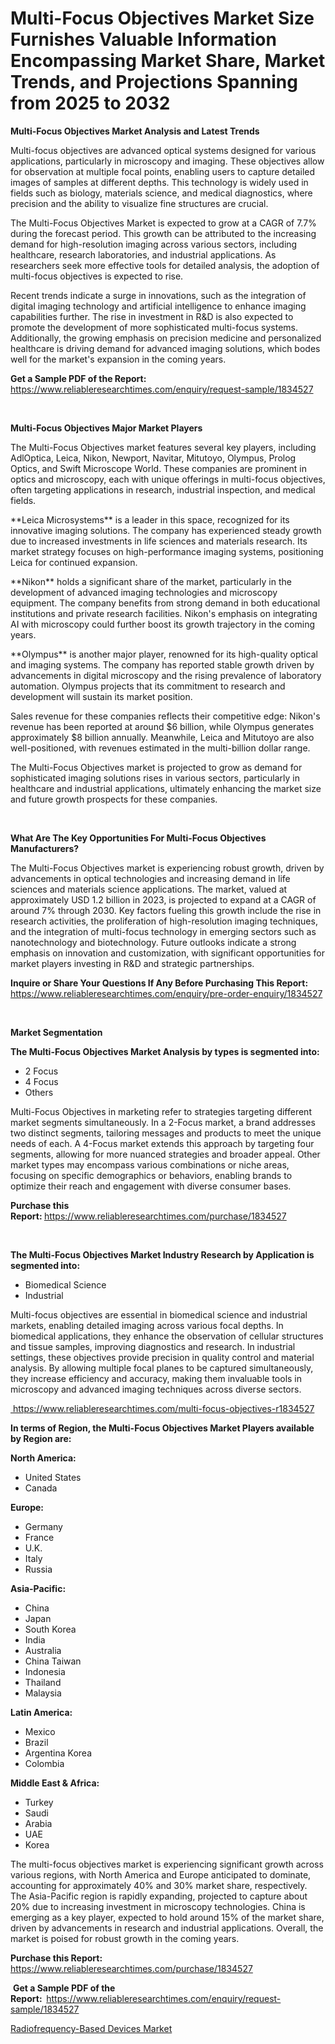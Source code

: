 <p><h1>Multi-Focus Objectives Market Size Furnishes Valuable Information Encompassing Market Share, Market Trends, and Projections Spanning from 2025 to 2032</h1></p><p><strong>Multi-Focus Objectives Market Analysis and Latest Trends</strong></p>
<p><p>Multi-focus objectives are advanced optical systems designed for various applications, particularly in microscopy and imaging. These objectives allow for observation at multiple focal points, enabling users to capture detailed images of samples at different depths. This technology is widely used in fields such as biology, materials science, and medical diagnostics, where precision and the ability to visualize fine structures are crucial.</p><p>The Multi-Focus Objectives Market is expected to grow at a CAGR of 7.7% during the forecast period. This growth can be attributed to the increasing demand for high-resolution imaging across various sectors, including healthcare, research laboratories, and industrial applications. As researchers seek more effective tools for detailed analysis, the adoption of multi-focus objectives is expected to rise.</p><p>Recent trends indicate a surge in innovations, such as the integration of digital imaging technology and artificial intelligence to enhance imaging capabilities further. The rise in investment in R&D is also expected to promote the development of more sophisticated multi-focus systems. Additionally, the growing emphasis on precision medicine and personalized healthcare is driving demand for advanced imaging solutions, which bodes well for the market's expansion in the coming years.</p></p>
<p><strong>Get a Sample PDF of the Report:&nbsp;</strong> <a href="https://www.reliableresearchtimes.com/enquiry/request-sample/1834527?utm_campaign=2255&utm_medium=2&utm_source=Github&utm_content=ia&utm_term=12042025&utm_id=multi-focus-objectives">https://www.reliableresearchtimes.com/enquiry/request-sample/1834527</a></p>
<p>&nbsp;</p>
<p><strong>Multi-Focus Objectives Major Market Players</strong></p>
<p><p>The Multi-Focus Objectives market features several key players, including AdlOptica, Leica, Nikon, Newport, Navitar, Mitutoyo, Olympus, Prolog Optics, and Swift Microscope World. These companies are prominent in optics and microscopy, each with unique offerings in multi-focus objectives, often targeting applications in research, industrial inspection, and medical fields.</p><p>**Leica Microsystems** is a leader in this space, recognized for its innovative imaging solutions. The company has experienced steady growth due to increased investments in life sciences and materials research. Its market strategy focuses on high-performance imaging systems, positioning Leica for continued expansion.</p><p>**Nikon** holds a significant share of the market, particularly in the development of advanced imaging technologies and microscopy equipment. The company benefits from strong demand in both educational institutions and private research facilities. Nikon's emphasis on integrating AI with microscopy could further boost its growth trajectory in the coming years.</p><p>**Olympus** is another major player, renowned for its high-quality optical and imaging systems. The company has reported stable growth driven by advancements in digital microscopy and the rising prevalence of laboratory automation. Olympus projects that its commitment to research and development will sustain its market position.</p><p>Sales revenue for these companies reflects their competitive edge: Nikon's revenue has been reported at around $6 billion, while Olympus generates approximately $8 billion annually. Meanwhile, Leica and Mitutoyo are also well-positioned, with revenues estimated in the multi-billion dollar range.</p><p>The Multi-Focus Objectives market is projected to grow as demand for sophisticated imaging solutions rises in various sectors, particularly in healthcare and industrial applications, ultimately enhancing the market size and future growth prospects for these companies.</p></p>
<p>&nbsp;</p>
<p><strong>What Are The Key Opportunities For Multi-Focus Objectives Manufacturers?</strong></p>
<p><p>The Multi-Focus Objectives market is experiencing robust growth, driven by advancements in optical technologies and increasing demand in life sciences and materials science applications. The market, valued at approximately USD 1.2 billion in 2023, is projected to expand at a CAGR of around 7% through 2030. Key factors fueling this growth include the rise in research activities, the proliferation of high-resolution imaging techniques, and the integration of multi-focus technology in emerging sectors such as nanotechnology and biotechnology. Future outlooks indicate a strong emphasis on innovation and customization, with significant opportunities for market players investing in R&D and strategic partnerships.</p></p>
<p><strong>Inquire or Share Your Questions If Any Before Purchasing This Report:</strong> <a href="https://www.reliableresearchtimes.com/enquiry/pre-order-enquiry/1834527?utm_campaign=2255&utm_medium=2&utm_source=Github&utm_content=ia&utm_term=12042025&utm_id=multi-focus-objectives">https://www.reliableresearchtimes.com/enquiry/pre-order-enquiry/1834527</a></p>
<p>&nbsp;</p>
<p><strong>Market Segmentation</strong></p>
<p><strong>The Multi-Focus Objectives Market Analysis by types is segmented into:</strong></p>
<p><ul><li>2 Focus</li><li>4 Focus</li><li>Others</li></ul></p>
<p><p>Multi-Focus Objectives in marketing refer to strategies targeting different market segments simultaneously. In a 2-Focus market, a brand addresses two distinct segments, tailoring messages and products to meet the unique needs of each. A 4-Focus market extends this approach by targeting four segments, allowing for more nuanced strategies and broader appeal. Other market types may encompass various combinations or niche areas, focusing on specific demographics or behaviors, enabling brands to optimize their reach and engagement with diverse consumer bases.</p></p>
<p><strong>Purchase this Report:&nbsp;</strong><a href="https://www.reliableresearchtimes.com/purchase/1834527?utm_campaign=2255&utm_medium=2&utm_source=Github&utm_content=ia&utm_term=12042025&utm_id=multi-focus-objectives">https://www.reliableresearchtimes.com/purchase/1834527</a></p>
<p>&nbsp;</p>
<p><strong>The Multi-Focus Objectives Market Industry Research by Application is segmented into:</strong></p>
<p><ul><li>Biomedical Science</li><li>Industrial</li></ul></p>
<p><p>Multi-focus objectives are essential in biomedical science and industrial markets, enabling detailed imaging across various focal depths. In biomedical applications, they enhance the observation of cellular structures and tissue samples, improving diagnostics and research. In industrial settings, these objectives provide precision in quality control and material analysis. By allowing multiple focal planes to be captured simultaneously, they increase efficiency and accuracy, making them invaluable tools in microscopy and advanced imaging techniques across diverse sectors.</p></p>
<p><a href="https://www.reliableresearchtimes.com/multi-focus-objectives-r1834527?utm_campaign=2255&utm_medium=2&utm_source=Github&utm_content=ia&utm_term=12042025&utm_id=multi-focus-objectives">&nbsp;https://www.reliableresearchtimes.com/multi-focus-objectives-r1834527</a></p>
<p><strong>In terms of Region, the Multi-Focus Objectives Market Players available by Region are:</strong></p>
<p>
    <p> <strong> North America: </strong>
        <ul>
            <li>United States</li>
            <li>Canada</li>
        </ul>
        </p> 
    <p> <strong> Europe: </strong>
        <ul>
            <li>Germany</li>
            <li>France</li>
            <li>U.K.</li>
            <li>Italy</li>
            <li>Russia</li>
        </ul>
        </p> 
    <p> <strong> Asia-Pacific: </strong>
        <ul>
            <li>China</li>
            <li>Japan</li>
            <li>South Korea</li>
            <li>India</li>
            <li>Australia</li>
            <li>China Taiwan</li>
            <li>Indonesia</li>
            <li>Thailand</li>
            <li>Malaysia</li>
        </ul>
        </p> 
    <p> <strong> Latin America: </strong>
        <ul>
            <li>Mexico</li>
            <li>Brazil</li>
            <li>Argentina Korea</li>
            <li>Colombia</li>
        </ul>
        </p> 
    <p> <strong> Middle East & Africa: </strong>
        <ul>
            <li>Turkey</li>
            <li>Saudi</li>
            <li>Arabia</li>
            <li>UAE</li>
            <li>Korea</li>
        </ul>
    </p>
    </p>
<p><p>The multi-focus objectives market is experiencing significant growth across various regions, with North America and Europe anticipated to dominate, accounting for approximately 40% and 30% market share, respectively. The Asia-Pacific region is rapidly expanding, projected to capture about 20% due to increasing investment in microscopy technologies. China is emerging as a key player, expected to hold around 15% of the market share, driven by advancements in research and industrial applications. Overall, the market is poised for robust growth in the coming years.</p></p>
<p><strong>Purchase this Report: </strong><a href="https://www.reliableresearchtimes.com/purchase/1834527?utm_campaign=2255&utm_medium=2&utm_source=Github&utm_content=ia&utm_term=12042025&utm_id=multi-focus-objectives">https://www.reliableresearchtimes.com/purchase/1834527</a></p>
<p>&nbsp;<strong>Get a Sample PDF of the Report:&nbsp;&nbsp;</strong><a href="https://www.reliableresearchtimes.com/enquiry/request-sample/1834527?utm_campaign=2255&utm_medium=2&utm_source=Github&utm_content=ia&utm_term=12042025&utm_id=multi-focus-objectives">https://www.reliableresearchtimes.com/enquiry/request-sample/1834527</a></p>
<p><strong></strong></p>
<p><p><a href="https://github.com/eimutelufta/Market-Research-Report-List-1/blob/main/radiofrequency-based-devices-market.md?utm_campaign=2255&utm_medium=2&utm_source=Github&utm_content=ia&utm_term=12042025&utm_id=multi-focus-objectives">Radiofrequency-Based Devices Market</a></p></p>